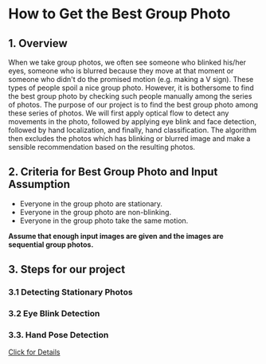# How to Get the Best Group Photo

## 1. Overview
When we take group photos, we often see someone who blinked his/her eyes, someone who is blurred because they move at that moment or someone who didn't do the promised motion (e.g. making a V sign). These types of people spoil a nice group photo. However, it is bothersome to find the best group photo by checking such people manually among the series of photos. The purpose of our project is to find the best group photo among these series of photos. We will first apply optical flow to detect any movements in the photo, followed by applying eye blink and face detection, followed by hand localization, and finally, hand classification. The algorithm then excludes the photos which has blinking or blurred image and make a sensible recommendation based on the resulting photos.

## 2. Criteria for Best Group Photo and Input Assumption

- Everyone in the group photo are stationary.
- Everyone in the group photo are non-blinking.
- Everyone in the group photo take the same motion.

**Assume that enough input images are given and the images are sequential group photos.**

## 3. Steps for our project

### 3.1 Detecting Stationary Photos

### 3.2 Eye Blink Detection

### 3.3. Hand Pose Detection

[Click for Details](https://github.com/blackco66/2019CV-FinalProject/blob/master/Final_How%20to%20Get%20the%20Best%20Group%20Photo.pdf)